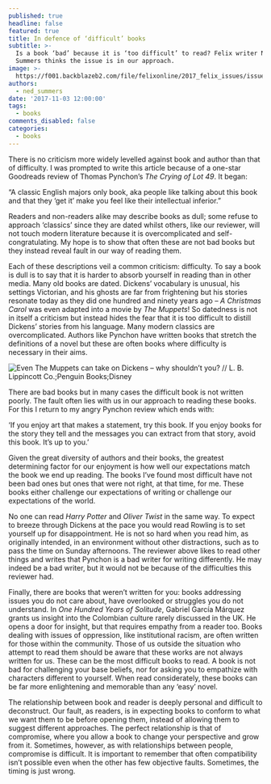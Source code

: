 ```yaml
---
published: true
headline: false
featured: true
title: In defence of ‘difficult’ books
subtitle: >-
  Is a book ‘bad’ because it is ‘too difficult’ to read? Felix writer Ned
  Summers thinks the issue is in our approach.
image: >-
  https://f001.backblazeb2.com/file/felixonline/2017_felix_issues/issue_1674/1674_books_marquez.jpg
authors:
  - ned_summers
date: '2017-11-03 12:00:00'
tags:
  - books
comments_disabled: false
categories:
  - books
---
```

There is no criticism more widely levelled against book and author than that of difficulty. I was prompted to write this article because of a one-star Goodreads review of Thomas Pynchon’s _The Crying of Lot 49_. It began:

“A classic English majors only book, aka people like talking about this book and that they ‘get it’ make you feel like their intellectual inferior.”
 
Readers and non-readers alike may describe books as dull; some refuse to approach ‘classics’ since they are dated whilst others, like our reviewer, will not touch modern literature because it is overcomplicated and self-congratulating. My hope is to show that often these are not bad books but they instead reveal fault in our way of reading them.
 
Each of these descriptions  veil a common criticism: difficulty. To say a book is dull is to say that it is harder to absorb yourself in reading than in other media. Many old books are dated. Dickens’ vocabulary is unusual, his settings Victorian, and his ghosts are far from frightening but his stories resonate today as they did one hundred and ninety years ago – _A Christmas Carol_ was even adapted into a movie by _The Muppets_! So datedness is not in itself a criticism but instead hides the fear that it is too difficult to distill Dickens’ stories from his language. Many modern classics are overcomplicated. Authors like Pynchon have written books that stretch the definitions of a novel but these are often books where difficulty is necessary in their aims.

![Even The Muppets can take on Dickens – why shouldn’t you? // L. B. Lippincott Co.;Penguin Books;Disney](https://f001.backblazeb2.com/file/felixonline/2017_felix_issues/issue_1674/1674_books_muppets.png)
 
There are bad books but in many cases the difficult book is not written poorly.  The fault often lies with us in our approach to reading these books. For this I return to my angry Pynchon review which ends with:
 
‘If you enjoy art that makes a statement, try this book. If you enjoy books for the story they tell and the messages you can extract from that story, avoid this book. It’s up to you.’ 
 
Given the great diversity of authors and their books, the greatest determining factor for our enjoyment is how well our expectations match the book we end up reading. The books I’ve found most difficult have not been bad ones but ones that were not right, at that time, for me. These books either challenge our expectations of writing or challenge our expectations of the world.

No one can read _Harry Potter_ and _Oliver Twist_ in the same way. To expect to breeze through Dickens at the pace you would read Rowling is to set yourself up for disappointment. He is not so hard when you read him, as originally intended, in an environment without other distractions, such as to pass the time on Sunday afternoons. The reviewer above likes to read other things and writes that Pynchon is a bad writer for writing differently. He may indeed be a bad writer, but it would not be because of the difficulties this reviewer had.

Finally, there are books that weren’t written for you: books addressing issues you do not care about, have overlooked or struggles you do not understand. In _One Hundred Years of Solitude_, Gabriel García Márquez grants us insight into the Colombian culture rarely discussed in the UK. He opens a door for insight, but that requires empathy from a reader too. Books dealing with issues of oppression, like institutional racism, are often written for those within the community. Those of us outside the situation who attempt to read them should be aware that these works are not always written for us. These can be the most difficult books to read. A book is not bad for challenging your base beliefs, nor for asking you to empathize with characters different to yourself. When read considerately, these books can be far more enlightening and memorable than any ‘easy’ novel.

The relationship between book and reader is deeply personal and difficult to deconstruct. Our fault, as readers, is in expecting books to conform to what we want them to be before opening them, instead of allowing them to suggest different approaches. The perfect relationship is that of compromise, where you allow a book to change your perspective and grow from it. Sometimes, however, as with relationships between people, compromise is difficult. It is important to remember that often compatibility isn’t possible even when the other has few objective faults.  Sometimes, the timing is just wrong.
